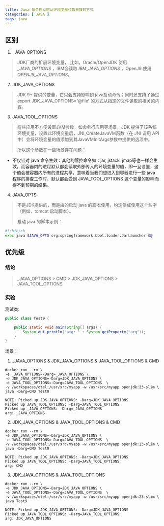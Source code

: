 ```yaml
---
title: Java 命令启动时从环境变量读取参数的方式
categories: [ JAVA ]
tags: java
---
```


## 区别

1. _JAVA_OPTIONS
> JDK厂商的扩展环境变量， 比如，Oracle/OpenJDK 使用 *_JAVA_OPTIONS* ，IBM会读取 *IBM_JAVA_OPTIONS* ，OpenJ9 使用 *OPENJ9_JAVA_OPTIONS*。

2. JDK_JAVA_OPTIONS
>JDK 9+ 提供的变量，它只会支持影响到 java启动命令；同时还支持了通过 export JDK_JAVA_OPTIONS='@file' 的方式从指定的文件读取的相关的内容。

3. JAVA_TOOL_OPTIONS
> 有些应用不方便设置JVM参数，如命令行应用等场景。JDK 提供了该系统环境变量，设置此环境变量后，JNI_CreateJavaVM函数（在 JNI 调用 API 中）会将环境变量的值添加到其JavaVMInitArgs参数中提供的选项中。
> 
> 所以这个参数在一些场景存在问题：
- 不仅针对 java 命令生效：其他的管控命令如：jar, jstack, jmap等也一样会生效。而容器内的进程默认都会读取外部传入的环境变量的值，即一旦设置，这个值会被容器内所有的进程共享，意味着当我们想进入到容器进行一些 java 程序的排查工作时，默认都会受到 JAVA_TOOL_OPTIONS 这个变量的影响而得不到预期的结果。

4. JAVA_OPTS:
>不是JDK提供的，而是由的启动 java 的脚本使用，约定俗成使用这个名字 （例如，tomcat 启动脚本）。
>
>启动 java 的脚本示例：
~~~sh
#!/bin/sh
exec java $JAVA_OPTS org.springframework.boot.loader.JarLauncher $@
~~~

## 优先级
### 结论
> _JAVA_OPTIONS > CMD > JDK_JAVA_OPTIONS > JAVA_TOOL_OPTIONS

### 实验
测试类:
~~~java
public class Test9 {

    public static void main(String[] args) {
        System.out.println("arg: " + System.getProperty("arg"));
    }
}
~~~
场景：

1. _JAVA_OPTIONS & JDK_JAVA_OPTIONS & JAVA_TOOL_OPTIONS & CMD
~~~shell
docker run --rm \
-e _JAVA_OPTIONS=-Darg=_JAVA_OPTIONS \
-e JDK_JAVA_OPTIONS=-Darg=JDK_JAVA_OPTIONS \
-e JAVA_TOOL_OPTIONS=-Darg=JAVA_TOOL_OPTIONS  \
-v /workspaces/otel:/usr/src/myapp -w /usr/src/myapp openjdk:23-slim \
java -Darg=CMD Test9
~~~
~~~
NOTE: Picked up JDK_JAVA_OPTIONS: -Darg=JDK_JAVA_OPTIONS
Picked up JAVA_TOOL_OPTIONS: -Darg=JAVA_TOOL_OPTIONS
Picked up _JAVA_OPTIONS: -Darg=_JAVA_OPTIONS
arg: _JAVA_OPTIONS
~~~

2. JDK_JAVA_OPTIONS & JAVA_TOOL_OPTIONS & CMD
~~~shell
docker run --rm \
-e JDK_JAVA_OPTIONS=-Darg=JDK_JAVA_OPTIONS \
-e JAVA_TOOL_OPTIONS=-Darg=JAVA_TOOL_OPTIONS  \
-v /workspaces/otel:/usr/src/myapp -w /usr/src/myapp openjdk:23-slim \
java -Darg=CMD Test9
~~~
~~~
NOTE: Picked up JDK_JAVA_OPTIONS: -Darg=JDK_JAVA_OPTIONS
Picked up JAVA_TOOL_OPTIONS: -Darg=JAVA_TOOL_OPTIONS
arg: CMD
~~~

3. JDK_JAVA_OPTIONS & JAVA_TOOL_OPTIONS
~~~shell
docker run --rm \
-e JDK_JAVA_OPTIONS=-Darg=JDK_JAVA_OPTIONS \
-e JAVA_TOOL_OPTIONS=-Darg=JAVA_TOOL_OPTIONS  \
-v /workspaces/otel:/usr/src/myapp -w /usr/src/myapp openjdk:23-slim \
java Test9
~~~
~~~
NOTE: Picked up JDK_JAVA_OPTIONS: -Darg=JDK_JAVA_OPTIONS
Picked up JAVA_TOOL_OPTIONS: -Darg=JAVA_TOOL_OPTIONS
arg: JDK_JAVA_OPTIONS
~~~
